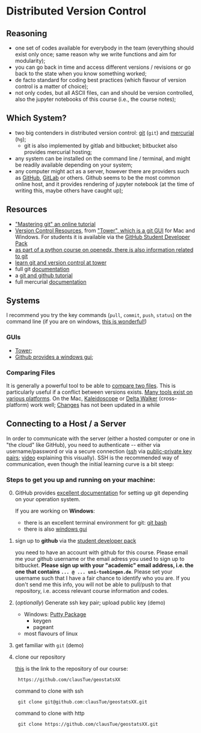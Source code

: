 # Distributed Version Control

## Reasoning

- one set of codes available for everybody in the team (everything should exist only once; same reason why we write functions and aim for modularity);
- you can go back in time and access different versions / revisions or go back to the state when you know something worked;
- de facto standard for coding best practices (which flavour of version control is a matter of choice);
- not only codes, but all ASCII files, can and should be version controlled, also the jupyter notebooks of this course (i.e., the course notes);


## Which System?

- two big contenders in distributed version control: [git](https://git-scm.com) (`git`) and [mercurial](https://www.mercurial-scm.org) (`hg`);
	- git is also implemented by gitlab and bitbucket; bitbucket also provides mercurial hosting;
- any system can be installed on the command line / terminal, and might be readily available depending on your system;
- any computer might act as a server, however there are providers such as [GitHub](https://github.com), [GitLab](https://about.gitlab.com) or others. Github seems to be the most common online host, and it provides rendering of jupyter notebook (at the time of writing this, maybe others have caught up);

## Resources

- ["Mastering git" an online tutorial](https://thoughtbot.com/upcase/mastering-git)
- [Version Control Resources](https://www.git-tower.com/learn/), from ["Tower", which is a git GUI](https://www.git-tower.com/) for Mac and Windows. For students it is available via the [GitHub Student Developer Pack][github_student]
- [as part of a python course on openedx, there is also information related to git](https://openedx.seas.gwu.edu/courses/course-v1:MAE+MAE6286+2017/courseware/9db220161df94f3a80e44ee70974a17a/8ed5f5580eab45618106f900b8d059f8/)
- [learn git and version control at tower](https://www.git-tower.com/learn/git/ebook/en/command-line/remote-repositories/integrating-remote-changes#start)
- full git [documentation][git_doc]
- a [git and github tutorial][git_github_tutorial]
- full mercurial [documentation][hg_doc]

## Systems
I recommend you try the key commands (`pull`, `commit`, `push`, `status`) on the command line (if you are on windows, [this is wonderful!](https://gitforwindows.org)) 

### GUIs
- [Tower](https://www.git-tower.com/);
- [Github provides a windows gui][github_win_desktop];

### Comparing Files
It is generally a powerful tool to be able to [compare two files](https://en.wikipedia.org/wiki/File_comparison). This is particularly useful if a conflict between versions exists. [Many tools exist on various platforms](https://en.wikipedia.org/wiki/Comparison_of_file_comparison_tools). On the Mac, [Kaleidoscope](https://kaleidoscope.app) or [Delta Walker](https://www.deltawalker.com) (cross-platform) work well; [Changes](https://changesapp.com) has not been updated in a while


## Connecting to a Host / a Server
In order to communicate with the server (either a hosted computer or one in "the cloud" like GitHub), you need to authenticate -- either via username/password or via a secure connection ([ssh][ssh] via [public-private key pairs](https://en.wikipedia.org/wiki/Public-key_cryptography); [video](https://www.youtube.com/watch?v=YEBfamv-_do) explaining this visually). SSH is the recommended way of communication, even though the initial learning curve is a bit steep:


### Steps to get you up and running on your machine:

0. GitHub provides [excellent documentation][github_setting_up] for setting up git depending on your operation system.

    If you are working on __Windows__:

    - there is an excellent terminal environment for git: [git bash][git_bash]
    - there is also [windows gui][github_win_desktop]

1. sign up to **github** via the [student developer pack][github_student]
   
    you need to have an account with github for this course. Please email me your github username or the email adress you used to sign up to bitbucket. __Please sign up with your "academic" email address, i.e. the one that contains `... @ ... uni-tuebingen.de`__. Please set your username such that I have a fair chance to identify who you are. If you don't send me this info, you will not be able to pull/push to that repository, i.e. access relevant course information and codes.   
2. (*optionally*) Generate ssh key pair; upload public key (demo)

    - Windows: [Putty Package](https://www.chiark.greenend.org.uk/~sgtatham/putty/latest.html)
        - keygen
        - pageant
    - most flavours of linux
        
3. get familiar with `git` (demo)
4. clone our repository

    [this][our_repo] is the link to the repository of our course:

        https://github.com/clausTue/geostatsXX
    
 
    command to clone with ssh

        git clone git@github.com:clausTue/geostatsXX.git
        
    command to clone with http
    
        git clone https://github.com/clausTue/geostatsXX.git
    
    



[our_repo]: https://github.com/clausTue/geostats18
[hg_doc]: http://hgbook.red-bean.com/read/
[bibu_ssh]: https://confluence.atlassian.com/bitbucket/set-up-ssh-for-mercurial-728138122.html
[ssh]: https://en.wikipedia.org/wiki/Secure_Shell
[github_ssh]: https://help.github.com/articles/connecting-to-github-with-ssh/
[github_student]: https://education.github.com/pack
[github_win_desktop]: https://desktop.github.com/
[github_setting_up]: https://help.github.com/articles/set-up-git/#platform-mac
[git_bash]: https://git-for-windows.github.io/
[git_doc]: https://git-scm.com/docs
[git_github_tutorial]: https://realpython.com/python-git-github-intro/